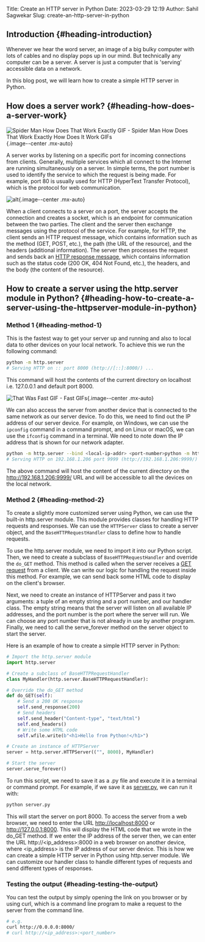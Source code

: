 Title: Create an HTTP server in Python
Date: 2023-03-29 12:19
Author: Sahil Sagwekar
Slug: create-an-http-server-in-python

Introduction {#heading-introduction}
------------

Whenever we hear the word server, an image of a big bulky computer with lots of cables and no display pops up in our mind. But technically any computer can be a server. A server is just a computer that is 'serving' accessible data on a network.

In this blog post, we will learn how to create a simple HTTP server in Python.

How does a server work? {#heading-how-does-a-server-work}
-----------------------

![Spider Man How Does That Work Exactly GIF - Spider Man How Does That Work Exactly How Does It Work GIFs](https://media.tenor.com/W7C6o9zgj_QAAAAC/spider-man-how-does-that-work-exactly.gif){.image--center .mx-auto}

A server works by listening on a specific port for incoming connections from clients. Generally, multiple services which all connect to the Internet are running simultaneously on a server. In simple terms, the port number is used to identify the service to which the request is being made. For example, port 80 is usually used for HTTP (HyperText Transfer Protocol), which is the protocol for web communication.

![alt](https://cdn.hashnode.com/res/hashnode/image/upload/v1680070124220/7fc9b86b-45ff-4499-9e0b-f527452e5138.png){.image--center .mx-auto}

When a client connects to a server on a port, the server accepts the connection and creates a socket, which is an endpoint for communication between the two parties. The client and the server then exchange messages using the protocol of the service. For example, for HTTP, the client sends an HTTP request message, which contains information such as the method (GET, POST, etc.), the path (the URL of the resource), and the headers (additional information). The server then processes the request and sends back an [HTTP response message](https://developer.mozilla.org/en-US/docs/Web/HTTP/Status), which contains information such as the status code (200 OK, 404 Not Found, etc.), the headers, and the body (the content of the resource).

How to create a server using the http.server module in Python? {#heading-how-to-create-a-server-using-the-httpserver-module-in-python}
--------------------------------------------------------------

### Method 1 {#heading-method-1}

This is the fastest way to get your server up and running and also to local data to other devices on your local network.
To achieve this we run the following command:
```bash
python -m http.server
# Serving HTTP on :: port 8000 (http://[::]:8000/) ...
```
This command will host the contents of the current directory on localhost i.e. 127.0.0.1 and default port 8000.

![That Was Fast GIF - Fast GIFs](https://media.tenor.com/stcVUHuVy5IAAAAS/fast.gif){.image--center .mx-auto}

We can also access the server from another device that is connected to the same network as our server device. To do this, we need to find out the IP address of our server device. For example, on Windows, we can use the `ipconfig` command in a command prompt, and on Linux or macOS, we can use the `ifconfig` command in a terminal. We need to note down the IP address that is shown for our network adapter.
```bash
python -m http.server --bind <local-ip-addr> <port-number>python -m http.server --bind 192.168.1.206 9999
# Serving HTTP on 192.168.1.206 port 9999 (http://192.168.1.206:9999/) ...
```
The above command will host the content of the current directory on the <http://192.168.1.206:9999/> URL and will be accessible to all the devices on the local network.

### Method 2 {#heading-method-2}

To create a slightly more customized server using Python, we can use the built-in http.server module. This module provides classes for handling HTTP requests and responses. We can use the `HTTPServer` class to create a server object, and the `BaseHTTPRequestHandler` class to define how to handle requests.

To use the http.server module, we need to import it into our Python script. Then, we need to create a subclass of `BaseHTTPRequestHandler` and override the `do_GET` method. This method is called when the server receives a [GET request](http://www.devdoc.net/web/developer.mozilla.org/en-US/docs/Web/HTTP/Methods/GET.html#:~:text=The%20HTTP%20GET%20method%20requests%20a%20representation%20of,GET%20should%20only%20retrieve%20data.%20Syntax%20GET%20%2Findex.html) from a client. We can write our logic for handling the request inside this method. For example, we can send back some HTML code to display on the client's browser.

Next, we need to create an instance of HTTPServer and pass it two arguments: a tuple of an empty string and a port number, and our handler class. The empty string means that the server will listen on all available IP addresses, and the port number is the port where the server will run. We can choose any port number that is not already in use by another program. Finally, we need to call the serve\_forever method on the server object to start the server.

Here is an example of how to create a simple HTTP server in Python:
```python
# Import the http.server module
import http.server

# Create a subclass of BaseHTTPRequestHandler
class MyHandler(http.server.BaseHTTPRequestHandler):

# Override the do_GET method
def do_GET(self):
    # Send a 200 OK response
    self.send_response(200)
    # Send headers
    self.send_header("Content-type", "text/html")
    self.end_headers()
    # Write some HTML code
    self.wfile.write(b"<h1>Hello from Python!</h1>")

# Create an instance of HTTPServer
server = http.server.HTTPServer(("", 8000), MyHandler)

# Start the server
server.serve_forever()
```
To run this script, we need to save it as a .py file and execute it in a terminal or command prompt. For example, if we save it as [server.py](http://server.py), we can run it with:
```bash
python server.py
```
This will start the server on port 8000. To access the server from a web browser, we need to enter the URL <http://localhost:8000> or <http://127.0.0.1:8000>. This will display the HTML code that we wrote in the do\_GET method. If we enter the IP address of the server then, we can enter the URL http://\<ip\_address\>:8000 in a web browser on another device, where \<ip\_address\> is the IP address of our server device. This is how we can create a simple HTTP server in Python using http.server module. We can customize our handler class to handle different types of requests and send different types of responses.

### Testing the output {#heading-testing-the-output}

You can test the output by simply opening the link on you browser or by using curl, which is a command line program to make a request to the server from the command line.
```bash
# e.g.
curl http://0.0.0.0:8000/
# curl http://<ip_address>:<port_number>
```
